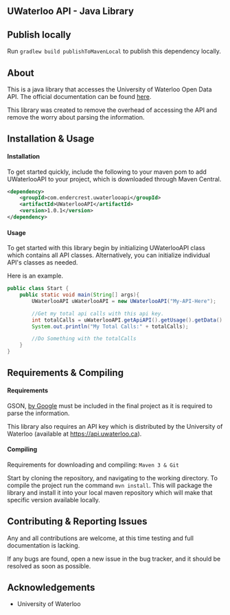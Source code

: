 UWaterloo API - Java Library
-----
## Publish locally
Run `gradlew build publishToMavenLocal` to publish this dependency locally.

## About
This is a java library that accesses the University of Waterloo Open Data API. 
The official documentation can be found [here](https://github.com/uWaterloo/api-documentation).

This library was created to remove the overhead of accessing the API and remove the
worry about parsing the information.

## Installation & Usage

#### Installation
To get started quickly, include the following to your maven pom to add UWaterlooAPI to your project, which is downloaded
through Maven Central.
```xml
<dependency>
    <groupId>com.endercrest.uwaterlooapi</groupId>
    <artifactId>UWaterlooAPI</artifactId>
    <version>1.0.1</version>
</dependency>
```

#### Usage
To get started with this library begin by initializing UWaterlooAPI class which contains all API classes.
Alternatively, you can initialize individual API's classes as needed.

Here is an example.
```java
public class Start {
    public static void main(String[] args){
        UWaterlooAPI uWaterlooAPI = new UWaterlooAPI("My-API-Here");

        //Get my total api calls with this api key.
        int totalCalls = uWaterlooAPI.getApiAPI().getUsage().getData().getTotalCalls();
        System.out.println("My Total Calls:" + totalCalls);

        //Do Something with the totalCalls
    }
}
```

## Requirements & Compiling
#### Requirements
GSON, [by Google](https://github.com/google/gson) must be included in the final project as it is required to parse the information.

This library also requires an API key which is distributed by the University of Waterloo (available at https://api.uwaterloo.ca). 

#### Compiling
Requirements for downloading and compiling: `Maven 3 & Git`

Start by cloning the repository, and navigating to the working directory.
To compile the project run the command `mvn install`. This will package
the library and install it into your local maven repository which will make 
that specific version available locally.

## Contributing & Reporting Issues
Any and all contributions are welcome, at this time testing and full documentation is lacking.

If any bugs are found, open a new issue in the bug tracker, and it should be resolved as soon as possible.

## Acknowledgements
* University of Waterloo

